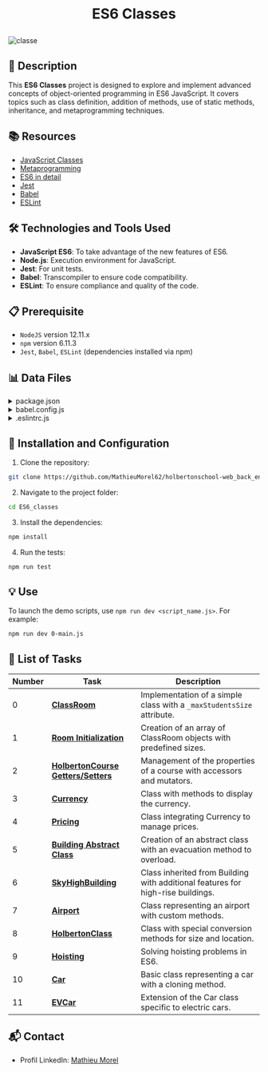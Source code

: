 # <p align="center">ES6 Classes</p>

![classe](https://github.com/MathieuMorel62/holbertonschool-web_back_end/assets/113856302/870d1321-10fe-4b31-9c03-715d222b1ba7)

## 📝 Description

This **ES6 Classes** project is designed to explore and implement advanced concepts of object-oriented programming in ES6 JavaScript. It covers topics such as class definition, addition of methods, use of static methods, inheritance, and metaprogramming techniques.

## 📚 Resources

- [JavaScript Classes](https://developer.mozilla.org/en/docs/Web/JavaScript/Reference/Classes)
- [Metaprogramming](https://www.keithcirkel.co.uk/metaprogramming-in-es6-symbols/#symbolspecies)
- [ES6 in detail](https://exploringjs.com/es6/index.html)
- [Jest](https://jestjs.io/)
- [Babel](https://babeljs.io/)
- [ESLint](https://eslint.org/)

## 🛠️ Technologies and Tools Used

- **JavaScript ES6**: To take advantage of the new features of ES6.
- **Node.js**: Execution environment for JavaScript.
- **Jest**: For unit tests.
- **Babel**: Transcompiler to ensure code compatibility.
- **ESLint**: To ensure compliance and quality of the code.

## 📋 Prerequisite

- `NodeJS` version 12.11.x
- `npm` version 6.11.3
- `Jest`, `Babel`, `ESLint` (dependencies installed via npm)

## 📊 Data Files

<details>
  <summary>package.json</summary>
  <br>

  ```json
{
  "scripts": {
    "lint": "./node_modules/.bin/eslint",
    "check-lint": "lint [0-9]*.js",
    "dev": "npx babel-node",
    "test": "jest",
    "full-test": "./node_modules/.bin/eslint [0-9]*.js && jest"
  },
  "devDependencies": {
    "@babel/core": "^7.6.0",
    "@babel/preset-env": "^7.6.0",
    "@babel/node": "^7.8.0",
    "eslint": "^6.4.0",
    "eslint-config-airbnb-base": "^14.0.0",
    "eslint-plugin-import": "^2.18.2",
    "eslint-plugin-jest": "^22.17.0",
    "jest": "^24.9.0"
  }
}
```

</details>
<details>
  <summary>babel.config.js</summary>
  <br>

  ```javascript
module.exports = {
  presets: [
    [
      '@babel/preset-env',
      {
        targets: {
          node: 'current',
        },
      },
    ],
  ],
};
```

</details>
<details>
  <summary>.eslintrc.js</summary>
  <br>

  ```js
module.exports = {
  env: {
    browser: false,
    es6: true,
    jest: true,
  },
  extends: [
    'airbnb-base',
    'plugin:jest/all',
  ],
  globals: {
    Atomics: 'readonly',
    SharedArrayBuffer: 'readonly',
  },
  parserOptions: {
    ecmaVersion: 2018,
    sourceType: 'module',
  },
  plugins: ['jest'],
  rules: {
    'max-classes-per-file': 'off',
    'no-underscore-dangle': 'off',
    'no-console': 'off',
    'no-shadow': 'off',
    'no-restricted-syntax': [
      'error',
      'LabeledStatement',
      'WithStatement',
    ],
  },
  overrides:[
    {
      files: ['*.js'],
      excludedFiles: 'babel.config.js',
    }
  ]
};
```

</details>

## 🚀 Installation and Configuration

1. Clone the repository: 

```sh
git clone https://github.com/MathieuMorel62/holbertonschool-web_back_end/
```

2. Navigate to the project folder: 

```sh
cd ES6_classes
```

3. Install the dependencies: 

```sh
npm install
```

4. Run the tests: 

```sh
npm run test
```

## 💡 Use

To launch the demo scripts, use `npm run dev <script_name.js>`. For example:

```bash
npm run dev 0-main.js
```

## 📝 List of Tasks

| Number | Task | Description |
| ------ | ----- | ----------- |
| 0 | [**ClassRoom**](https://github.com/MathieuMorel62/holbertonschool-web_back_end/blob/main/ES6_classes/0-classroom.js) | Implementation of a simple class with a `_maxStudentsSize` attribute. |
| 1 | [**Room Initialization**](https://github.com/MathieuMorel62/holbertonschool-web_back_end/blob/main/ES6_classes/1-make_classrooms.js) | Creation of an array of ClassRoom objects with predefined sizes. |
| 2 | [**HolbertonCourse Getters/Setters**](https://github.com/MathieuMorel62/holbertonschool-web_back_end/blob/main/ES6_classes/2-hbtn_course.js) | Management of the properties of a course with accessors and mutators. |
| 3 | [**Currency**](https://github.com/MathieuMorel62/holbertonschool-web_back_end/blob/main/ES6_classes/3-currency.js) | Class with methods to display the currency. |
| 4 | [**Pricing**](https://github.com/MathieuMorel62/holbertonschool-web_back_end/blob/main/ES6_classes/4-pricing.js) | Class integrating Currency to manage prices. |
| 5 | [**Building Abstract Class**](https://github.com/MathieuMorel62/holbertonschool-web_back_end/blob/main/ES6_classes/5-building.js) | Creation of an abstract class with an evacuation method to overload. |
| 6 | [**SkyHighBuilding**](https://github.com/MathieuMorel62/holbertonschool-web_back_end/blob/main/ES6_classes/6-sky_high.js) | Class inherited from Building with additional features for high-rise buildings. |
| 7 | [**Airport**](https://github.com/MathieuMorel62/holbertonschool-web_back_end/blob/main/ES6_classes/7-airport.js) | Class representing an airport with custom methods. |
| 8 | [**HolbertonClass**](https://github.com/MathieuMorel62/holbertonschool-web_back_end/blob/main/ES6_classes/8-hbtn_class.js) | Class with special conversion methods for size and location. |
| 9 | [**Hoisting**](https://github.com/MathieuMorel62/holbertonschool-web_back_end/blob/main/ES6_classes/9-hoisting.js) | Solving hoisting problems in ES6. |
| 10 | [**Car**](https://github.com/MathieuMorel62/holbertonschool-web_back_end/blob/main/ES6_classes/10-car.js) | Basic class representing a car with a cloning method. |
| 11 | [**EVCar**](https://github.com/MathieuMorel62/holbertonschool-web_back_end/blob/main/ES6_classes/100-evcar.js) | Extension of the Car class specific to electric cars. |

## 📬 Contact
- Profil LinkedIn: [Mathieu Morel](https://www.linkedin.com/in/mathieu-morel-9ab457261/)
